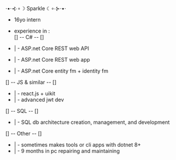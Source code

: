 ⋅•⋅⊰∙∘☽ Sparkle ☾∘∙⊱⋅•⋅
- 16yo intern
- experience in :       
[] -- C# -- []

- | - ASP.net Core REST web API
- | - ASP.net Core REST web app
- | - ASP.net Core entity fm + identity fm

[] -- JS & similar -- []

- | - react.js + uikit
- | - advanced jwt dev

[] -- SQL -- []

- | -  SQL db architecture creation, management, and development

[] -- Other -- []
- | - sometimes makes tools or cli apps with dotnet 8+
- | - 9 months in pc repairing and maintaining
